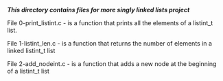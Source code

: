 ***This directory contains files for more singly linked lists project***

File 0-print_listint.c - is a function that prints all the elements of a listint_t list. <br>

File 1-listint_len.c - is a function that returns the number of elements in a linked listint_t list <br>

File 2-add_nodeint.c - is a function that adds a new node at the beginning of a listint_t list <br>

